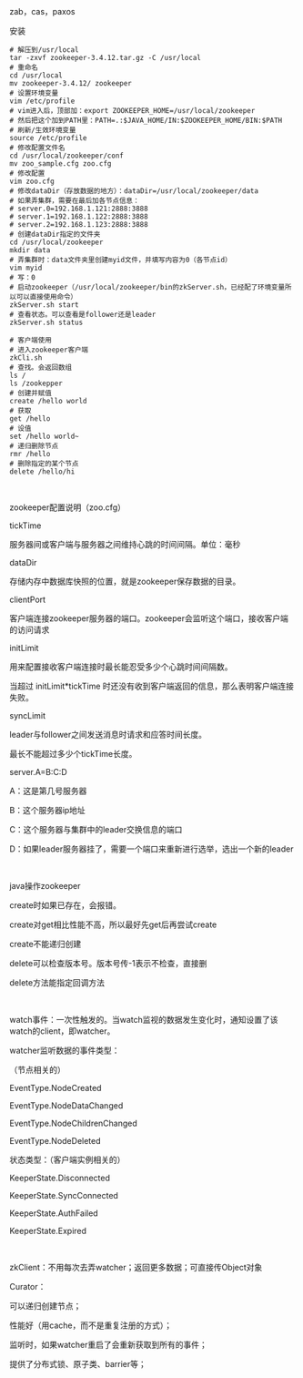 zab，cas，paxos

安装

```shell
# 解压到/usr/local
tar -zxvf zookeeper-3.4.12.tar.gz -C /usr/local
# 重命名
cd /usr/local
mv zookeeper-3.4.12/ zookeeper
# 设置环境变量
vim /etc/profile
# vim进入后，顶部加：export ZOOKEEPER_HOME=/usr/local/zookeeper
# 然后把这个加到PATH里：PATH=.:$JAVA_HOME/IN:$ZOOKEEPER_HOME/BIN:$PATH
# 刷新/生效环境变量
source /etc/profile
# 修改配置文件名
cd /usr/local/zookeeper/conf
mv zoo_sample.cfg zoo.cfg
# 修改配置
vim zoo.cfg
# 修改dataDir（存放数据的地方）：dataDir=/usr/local/zookeeper/data
# 如果弄集群，需要在最后加各节点信息：
# server.0=192.168.1.121:2888:3888
# server.1=192.168.1.122:2888:3888
# server.2=192.168.1.123:2888:3888
# 创建dataDir指定的文件夹
cd /usr/local/zookeeper
mkdir data
# 弄集群时：data文件夹里创建myid文件，并填写内容为0（各节点id）
vim myid
# 写：0
# 启动zookeeper（/usr/local/zookeeper/bin的zkServer.sh，已经配了环境变量所以可以直接使用命令）
zkServer.sh start
# 查看状态。可以查看是follower还是leader
zkServer.sh status

# 客户端使用
# 进入zookeeper客户端
zkCli.sh
# 查找。会返回数组
ls /
ls /zookepper
# 创建并赋值
create /hello world
# 获取
get /hello
# 设值
set /hello world~
# 递归删除节点
rmr /hello
# 删除指定的某个节点
delete /hello/hi
```

​    

zookeeper配置说明（zoo.cfg）

tickTime

服务器间或客户端与服务器之间维持心跳的时间间隔。单位：毫秒

dataDir

存储内存中数据库快照的位置，就是zookeeper保存数据的目录。

clientPort

客户端连接zookeeper服务器的端口。zookeeper会监听这个端口，接收客户端的访问请求

initLimit

用来配置接收客户端连接时最长能忍受多少个心跳时间间隔数。

当超过 initLimit*tickTime 时还没有收到客户端返回的信息，那么表明客户端连接失败。

syncLimit

leader与follower之间发送消息时请求和应答时间长度。

最长不能超过多少个tickTime长度。

server.A=B:C:D

A：这是第几号服务器

B：这个服务器ip地址

C：这个服务器与集群中的leader交换信息的端口

D：如果leader服务器挂了，需要一个端口来重新进行选举，选出一个新的leader

​    

java操作zookeeper

create时如果已存在，会报错。

create对get相比性能不高，所以最好先get后再尝试create

create不能递归创建

delete可以检查版本号。版本号传-1表示不检查，直接删

delete方法能指定回调方法

​    

watch事件：一次性触发的。当watch监视的数据发生变化时，通知设置了该watch的client，即watcher。

watcher监听数据的事件类型：

（节点相关的）

EventType.NodeCreated

EventType.NodeDataChanged

EventType.NodeChildrenChanged

EventType.NodeDeleted

状态类型：（客户端实例相关的）

KeeperState.Disconnected

KeeperState.SyncConnected

KeeperState.AuthFailed

KeeperState.Expired

​    

zkClient：不用每次去弄watcher；返回更多数据；可直接传Object对象

Curator：

可以递归创建节点；

性能好（用cache，而不是重复注册的方式）；

监听时，如果watcher重启了会重新获取到所有的事件；

提供了分布式锁、原子类、barrier等；